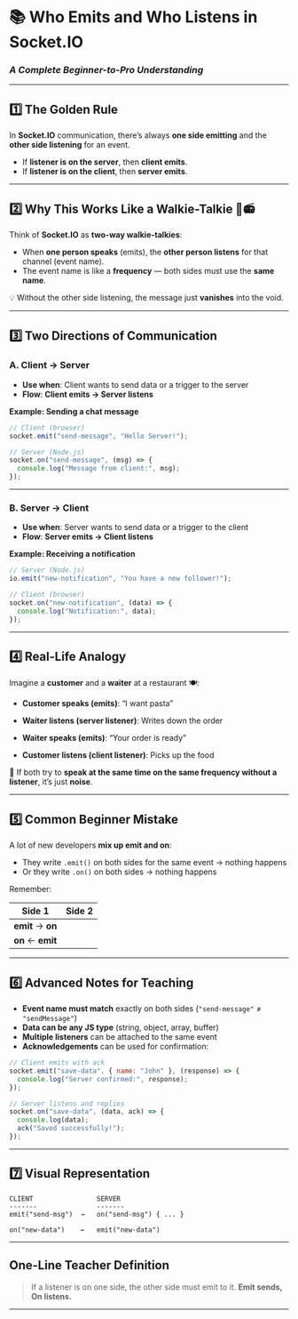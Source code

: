
# 📚 **Who Emits and Who Listens in Socket.IO**

### *A Complete Beginner-to-Pro Understanding*

---

## **1️⃣ The Golden Rule**

In **Socket.IO** communication, there’s always **one side emitting** and the **other side listening** for an event.

* If **listener is on the server**, then **client emits**.
* If **listener is on the client**, then **server emits**.

---

## **2️⃣ Why This Works Like a Walkie-Talkie 🎤📻**

Think of **Socket.IO** as **two-way walkie-talkies**:

* When **one person speaks** (emits), the **other person listens** for that channel (event name).
* The event name is like a **frequency** — both sides must use the **same name**.

💡 Without the other side listening, the message just **vanishes** into the void.

---

## **3️⃣ Two Directions of Communication**

### **A. Client → Server**

* **Use when**: Client wants to send data or a trigger to the server
* **Flow**:
  **Client emits → Server listens**

**Example: Sending a chat message**

```js
// Client (browser)
socket.emit("send-message", "Hello Server!");

// Server (Node.js)
socket.on("send-message", (msg) => {
  console.log("Message from client:", msg);
});
```

---

### **B. Server → Client**

* **Use when**: Server wants to send data or a trigger to the client
* **Flow**:
  **Server emits → Client listens**

**Example: Receiving a notification**

```js
// Server (Node.js)
io.emit("new-notification", "You have a new follower!");

// Client (browser)
socket.on("new-notification", (data) => {
  console.log("Notification:", data);
});
```

---

## **4️⃣ Real-Life Analogy**

Imagine a **customer** and a **waiter** at a restaurant 🍽:

* **Customer speaks (emits)**: “I want pasta”

* **Waiter listens (server listener)**: Writes down the order

* **Waiter speaks (emits)**: “Your order is ready”

* **Customer listens (client listener)**: Picks up the food

📌 If both try to **speak at the same time on the same frequency without a listener**, it’s just **noise**.

---

## **5️⃣ Common Beginner Mistake**

A lot of new developers **mix up emit and on**:

* They write `.emit()` on both sides for the same event → nothing happens
* Or they write `.on()` on both sides → nothing happens

Remember:

| Side 1            | Side 2 |
| ----------------- | ------ |
| **emit** → **on** |        |
| **on** ← **emit** |        |

---

## **6️⃣ Advanced Notes for Teaching**

* **Event name must match** exactly on both sides (`"send-message"` ≠ `"sendMessage"`)
* **Data can be any JS type** (string, object, array, buffer)
* **Multiple listeners** can be attached to the same event
* **Acknowledgements** can be used for confirmation:

```js
// Client emits with ack
socket.emit("save-data", { name: "John" }, (response) => {
  console.log("Server confirmed:", response);
});

// Server listens and replies
socket.on("save-data", (data, ack) => {
  console.log(data);
  ack("Saved successfully!");
});
```

---

## **7️⃣ Visual Representation**

```
CLIENT                SERVER
-------               -------
emit("send-msg")  →   on("send-msg") { ... }

on("new-data")    ←   emit("new-data")
```

---

## **One-Line Teacher Definition**

> If a listener is on one side, the other side must emit to it. **Emit sends, On listens.**

---